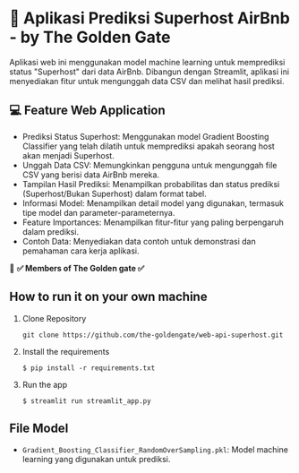 # **📝 Aplikasi Prediksi Superhost AirBnb - by The Golden Gate**

Aplikasi web ini menggunakan model machine learning untuk memprediksi status "Superhost" dari data AirBnb. Dibangun dengan Streamlit, aplikasi ini menyediakan fitur untuk mengunggah data CSV dan melihat hasil prediksi.

## **💻 Feature Web Application**

- Prediksi Status Superhost: Menggunakan model Gradient Boosting Classifier yang telah dilatih untuk memprediksi apakah seorang host akan menjadi Superhost.
- Unggah Data CSV: Memungkinkan pengguna untuk mengunggah file CSV yang berisi data AirBnb mereka.
- Tampilan Hasil Prediksi: Menampilkan probabilitas dan status prediksi (Superhost/Bukan Superhost) dalam format tabel.
- Informasi Model: Menampilkan detail model yang digunakan, termasuk tipe model dan parameter-parameternya.
- Feature Importances: Menampilkan fitur-fitur yang paling berpengaruh dalam prediksi.
- Contoh Data: Menyediakan data contoh untuk demonstrasi dan pemahaman cara kerja aplikasi.

📌
**✅ Members of The Golden gate ✅**

## How to run it on your own machine

1. Clone Repository

   ```
   git clone https://github.com/the-goldengate/web-api-superhost.git
   ```

2. Install the requirements

   ```
   $ pip install -r requirements.txt
   ```

3. Run the app

   ```
   $ streamlit run streamlit_app.py
   ```

## File Model
- `Gradient_Boosting_Classifier_RandomOverSampling.pkl`: Model machine learning yang digunakan untuk prediksi.